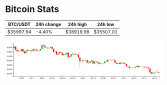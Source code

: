 # Bitcoin Stats

BTC/USDT|24h change|24h high|24h low|
|---|---|---|---|
|$35997.94|-4.40%|$38919.98|$35507.01|

<img src="./chart.svg">
